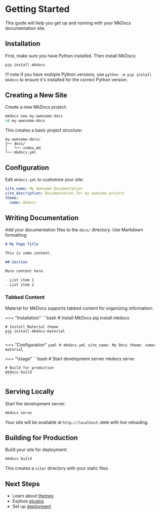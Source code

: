 # Getting Started

This guide will help you get up and running with your MkDocs documentation site.

## Installation

First, make sure you have Python installed. Then install MkDocs:

```bash
pip install mkdocs
```

!!! note
    If you have multiple Python versions, use `python -m pip install mkdocs` to ensure it's installed for the correct Python version.

## Creating a New Site

Create a new MkDocs project:

```bash
mkdocs new my-awesome-docs
cd my-awesome-docs
```

This creates a basic project structure:

```
my-awesome-docs/
├── docs/
│   └── index.md
└── mkdocs.yml
```

## Configuration

Edit `mkdocs.yml` to customize your site:

```yaml
site_name: My Awesome Documentation
site_description: Documentation for my awesome project
theme:
  name: mkdocs
```

## Writing Documentation

Add your documentation files to the `docs/` directory. Use Markdown formatting:

```markdown
# My Page Title

This is some content.

## Section

More content here.

- List item 1
- List item 2
```

### Tabbed Content

Material for MkDocs supports tabbed content for organizing information:

=== "Installation"
    ```bash
    # Install MkDocs
    pip install mkdocs

    # Install Material theme
    pip install mkdocs-material
    ```

=== "Configuration"
    ```yaml
    # mkdocs.yml
    site_name: My Docs
    theme:
      name: material
    ```

=== "Usage"
    ```bash
    # Start development server
    mkdocs serve

    # Build for production
    mkdocs build
    ```

## Serving Locally

Start the development server:

```bash
mkdocs serve
```

Your site will be available at `http://localhost:8000` with live reloading.

## Building for Production

Build your site for deployment:

```bash
mkdocs build
```

This creates a `site/` directory with your static files.

## Next Steps

- Learn about [themes](https://www.mkdocs.org/user-guide/styling-your-docs/)
- Explore [plugins](https://www.mkdocs.org/user-guide/plugins/)
- Set up [deployment](https://www.mkdocs.org/user-guide/deploying-your-docs/)
